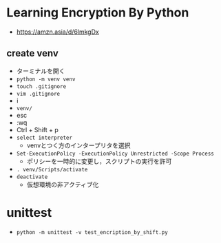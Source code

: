 # Learning Encryption By Python
- https://amzn.asia/d/6lmkgDx
## create venv
- ターミナルを開く
- `python -m venv venv`
- `touch .gitignore`
- `vim .gitignore`
- i
- `venv/`
- esc
- :wq
- Ctrl + Shift + p
- `select interpreter`
  - venvとつく方のインタープリタを選択
- `Set-ExecutionPolicy -ExecutionPolicy Unrestricted -Scope Process`
  - ポリシーを一時的に変更し，スクリプトの実行を許可
- `. venv/Scripts/activate`
- `deactivate`
  - 仮想環境の非アクティブ化
# unittest
- `python -m unittest -v test_encription_by_shift.py`